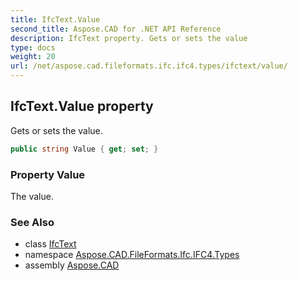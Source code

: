 ```yaml
---
title: IfcText.Value
second_title: Aspose.CAD for .NET API Reference
description: IfcText property. Gets or sets the value
type: docs
weight: 20
url: /net/aspose.cad.fileformats.ifc.ifc4.types/ifctext/value/
---
```

## IfcText.Value property

Gets or sets the value.

```csharp
public string Value { get; set; }
```

### Property Value

The value.

### See Also

* class [IfcText](../)
* namespace [Aspose.CAD.FileFormats.Ifc.IFC4.Types](../../ifctext/)
* assembly [Aspose.CAD](../../../)


